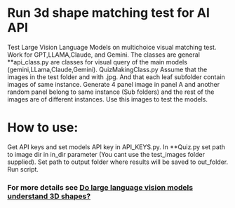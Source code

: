 # Run 3d shape matching test for AI API
Test Large Vision Language Models on multichoice visual matching test. Work for GPT,LLAMA,Claude, and Gemini.
The classes are general **api_class.py are classes for visual query of the main models (gemini,LLama,Claude,Gemini).
QuizMakingClass.py Assume that the images in the test folder and with .jpg. And that each leaf subfolder contain images of same instance.
Generate 4 panel image in panel A and another random panel belong to same instance (Sub folders) and the rest of the images are of different instances.
Use this images to test the models.

# How to use:
Get API keys and set models API key in API_KEYS.py.
In **Quiz.py set path to image dir in in_dir parameter (You cant use the test_images folder supplied).
Set path to output folder where results will be saved to out_folder.
Run script.

###  For more details see [Do large language vision models understand 3D shapes?](https://arxiv.org/pdf/2412.10908)
